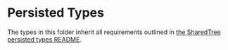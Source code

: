 # Persisted Types

The types in this folder inherit all requirements outlined in [the SharedTree persisted types README](../../persisted-types/README.md).
